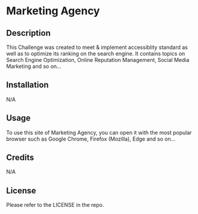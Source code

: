 # Marketing Agency

## Description

This Challenge was created to meet & implement accessiblity standard as well as to optimize its ranking on the search engine. It contains topics on Search Engine Optimization, Online Reputation Management, Social Media Marketing and so on...

## Installation

N/A

## Usage

To use this site of Marketing Agency, you can open it with the most popular browser such as Google Chrome, Firefox (Mozilla), Edge and so on...

## Credits

N/A

## License

Please refer to the LICENSE in the repo.
